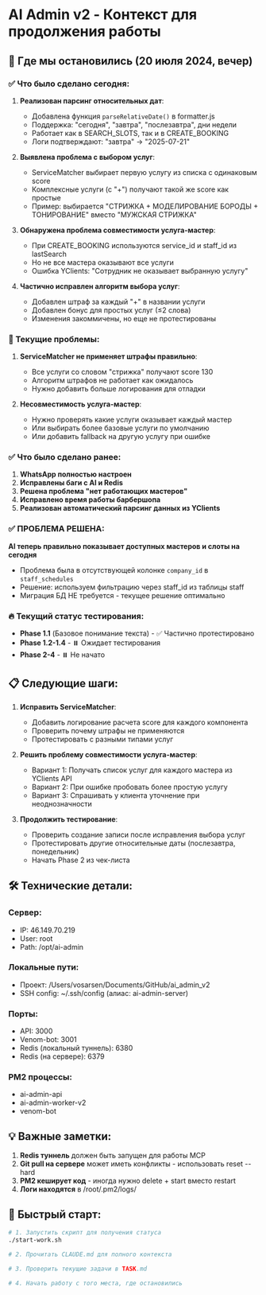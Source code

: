 # AI Admin v2 - Контекст для продолжения работы

## 🎯 Где мы остановились (20 июля 2024, вечер)

### ✅ Что было сделано сегодня:

1. **Реализован парсинг относительных дат**:
   - Добавлена функция `parseRelativeDate()` в formatter.js
   - Поддержка: "сегодня", "завтра", "послезавтра", дни недели
   - Работает как в SEARCH_SLOTS, так и в CREATE_BOOKING
   - Логи подтверждают: "завтра" → "2025-07-21"

2. **Выявлена проблема с выбором услуг**:
   - ServiceMatcher выбирает первую услугу из списка с одинаковым score
   - Комплексные услуги (с "+") получают такой же score как простые
   - Пример: выбирается "СТРИЖКА + МОДЕЛИРОВАНИЕ БОРОДЫ + ТОНИРОВАНИЕ" вместо "МУЖСКАЯ СТРИЖКА"

3. **Обнаружена проблема совместимости услуга-мастер**:
   - При CREATE_BOOKING используются service_id и staff_id из lastSearch
   - Но не все мастера оказывают все услуги
   - Ошибка YClients: "Сотрудник не оказывает выбранную услугу"

4. **Частично исправлен алгоритм выбора услуг**:
   - Добавлен штраф за каждый "+" в названии услуги
   - Добавлен бонус для простых услуг (≤2 слова)
   - Изменения закоммичены, но еще не протестированы

### 🔴 Текущие проблемы:

1. **ServiceMatcher не применяет штрафы правильно**:
   - Все услуги со словом "стрижка" получают score 130
   - Алгоритм штрафов не работает как ожидалось
   - Нужно добавить больше логирования для отладки

2. **Несовместимость услуга-мастер**:
   - Нужно проверять какие услуги оказывает каждый мастер
   - Или выбирать более базовые услуги по умолчанию
   - Или добавить fallback на другую услугу при ошибке

### ✅ Что было сделано ранее:
1. **WhatsApp полностью настроен**
2. **Исправлены баги с AI и Redis**
3. **Решена проблема "нет работающих мастеров"**
4. **Исправлено время работы барбершопа**
5. **Реализован автоматический парсинг данных из YClients**

### ✅ ПРОБЛЕМА РЕШЕНА:
**AI теперь правильно показывает доступных мастеров и слоты на сегодня**
- Проблема была в отсутствующей колонке `company_id` в `staff_schedules`
- Решение: используем фильтрацию через staff_id из таблицы staff
- Миграция БД НЕ требуется - текущее решение оптимально

### 🔥 Текущий статус тестирования:
- **Phase 1.1** (Базовое понимание текста) - ✅ Частично протестировано
- **Phase 1.2-1.4** - ⏸️ Ожидает тестирования
- **Phase 2-4** - ⏸️ Не начато

## 📋 Следующие шаги:

1. **Исправить ServiceMatcher**:
   - Добавить логирование расчета score для каждого компонента
   - Проверить почему штрафы не применяются
   - Протестировать с разными типами услуг

2. **Решить проблему совместимости услуга-мастер**:
   - Вариант 1: Получать список услуг для каждого мастера из YClients API
   - Вариант 2: При ошибке пробовать более простую услугу
   - Вариант 3: Спрашивать у клиента уточнение при неоднозначности

3. **Продолжить тестирование**:
   - Проверить создание записи после исправления выбора услуг
   - Протестировать другие относительные даты (послезавтра, понедельник)
   - Начать Phase 2 из чек-листа

## 🛠️ Технические детали:

### Сервер:
- IP: 46.149.70.219
- User: root
- Path: /opt/ai-admin

### Локальные пути:
- Проект: /Users/vosarsen/Documents/GitHub/ai_admin_v2
- SSH config: ~/.ssh/config (алиас: ai-admin-server)

### Порты:
- API: 3000
- Venom-bot: 3001
- Redis (локальный туннель): 6380
- Redis (на сервере): 6379

### PM2 процессы:
- ai-admin-api
- ai-admin-worker-v2
- venom-bot

## 💡 Важные заметки:

1. **Redis туннель** должен быть запущен для работы MCP
2. **Git pull на сервере** может иметь конфликты - использовать reset --hard
3. **PM2 кеширует код** - иногда нужно delete + start вместо restart
4. **Логи находятся** в /root/.pm2/logs/

## 🚀 Быстрый старт:

```bash
# 1. Запустить скрипт для получения статуса
./start-work.sh

# 2. Прочитать CLAUDE.md для полного контекста

# 3. Проверить текущие задачи в TASK.md

# 4. Начать работу с того места, где остановились
```